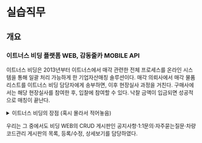 # 실습직무
## 개요
### 이트너스 비딩 플랫폼 WEB, 감동줄카 MOBILE API 
이트너스 비딩은 2013년부터 이트너스에서 매각 관련한 전체 프로세스를 온라인 시스템을 통해 일괄 처리 가능하게 한 기업자산매칭 솔루션이다. 매각 의뢰사에서 매각 물품 리스트를 이트너스 비딩 담당자에게 송부하면, 이후 현장실사 과정을 거친다. 구매사에서는 해당 현장실사를 참여한 후, 입찰에 참여할 수 있다. 낙찰 금액이 입금되면 성공적으로 매칭이 끝난다.

<details>
<summary>이트너스 비딩의 장점 (혹시 몰라서 적어놓음)</summary>

이트너스 업체 소싱부터 회계 처리까지 전체 매각 프로세스에 대해 이트너스 비딩 담당자가 관리, 감독하여 이용 업체에게 업무 편의를 제공한다. 또한 엄격한 관리로 부정행위를 차단하기 때문에 보다 공정하게 매각·입찰 프로세스를 진행할 수 있다.  
<!-- summary 아래 한칸 공백 두어야함 -->
</details>

우리는 그 중에서도 비딩 WEB의 CRUD 게시판인 공지사항·1:1문의·자주묻는질문·차량 코드관리 게시판의 목록, 등록/수정, 상세보기를 담당하였다.

